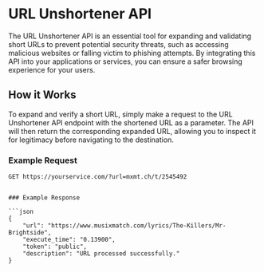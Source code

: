 # URL Unshortener API

The URL Unshortener API is an essential tool for expanding and validating short URLs to prevent potential security threats, such as accessing malicious websites or falling victim to phishing attempts. By integrating this API into your applications or services, you can ensure a safer browsing experience for your users.

## How it Works

To expand and verify a short URL, simply make a request to the URL Unshortener API endpoint with the shortened URL as a parameter. The API will then return the corresponding expanded URL, allowing you to inspect it for legitimacy before navigating to the destination.

### Example Request

```http
GET https://yourservice.com/?url=mxmt.ch/t/2545492


### Example Response

```json
{
    "url": "https://www.musixmatch.com/lyrics/The-Killers/Mr-Brightside",
    "execute_time": "0.13900",
    "token": "public",
    "description": "URL processed successfully."
}
